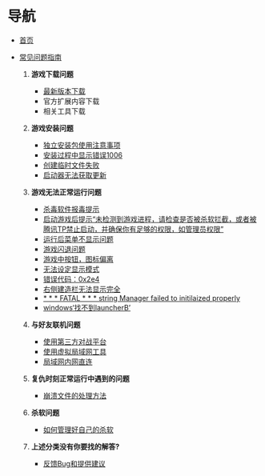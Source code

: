 # 导航

- [首页](Home)
- [常见问题指南](常见问题指南)

  1. **游戏下载问题**
      - [最新版本下载](./最新版本下载)
      - 官方扩展内容下载
      - 相关工具下载

  2. **游戏安装问题**
      - [独立安装包使用注意事项](./独立安装包使用注意事项)
      - [安装过程中显示错误1006](./安装过程中显示错误1006)
      - [创建临时文件失败](./创建临时文件失败)
      - [启动器无法获取更新](./启动器无法获得更新)

  3. **游戏无法正常运行问题**
      - [杀毒软件报毒提示](./杀毒软件报毒提示)
      - [启动游戏后提示“未检测到游戏进程，请检查是否被杀软拦截，或者被腾讯TP禁止启动，并确保你有足够的权限，如管理员权限”](./启动游戏后提示“未检测到游戏进程，请检查是否被杀软拦截，或者被腾讯TP禁止启动，并确保你有足够的权限，如管理员权限”)
      - [运行后菜单不显示问题](./运行后菜单不显示问题)
      - [游戏闪退问题](./闪退问题)
      - [游戏中按钮，图标偏离](游戏中按钮，图标偏离)
      - [无法设定显示模式](./无法设定显示模式)
      - [错误代码：0x2e4](./错误代码：0x2e4)
      - [右侧建造栏无法显示完全](./右侧建造栏无法显示完全)
      - [* * * FATAL * * * string Manager failed to initilaized properly](./FATAL弹窗的解决方法)
      - [windows‘找不到launcherB’](./windows找不到launcherB)

  4. **与好友联机问题**
      - [使用第三方对战平台](./使用第三方对战平台)
      - [使用虚拟局域网工具](./使用虚拟局域网工具)
      - [局域网内网直连](./局域网内网直连)

  5. **复仇时刻正常运行中遇到的问题**
      - [崩溃文件的处理方法](./debug文件的处理方法)

  6. **杀软问题**
      - [如何管理好自己的杀软](./如何管理好自己的杀软)

  7. **上述分类没有你要找的解答?**
      - [反馈Bug和提供建议](./反馈Bug和提供建议)